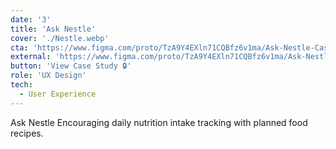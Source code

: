 ```yaml
---
date: '3'
title: 'Ask Nestle'
cover: './Nestle.webp'
cta: 'https://www.figma.com/proto/TzA9Y4EXln71CQBfz6v1ma/Ask-Nestle-Case-Study?page-id=0%3A1&type=design&node-id=0-2571&viewport=272%2C1266%2C0.08&t=bARBEjDvxvndoB0U-1&scaling=scale-down-width&mode=design'
external: 'https://www.figma.com/proto/TzA9Y4EXln71CQBfz6v1ma/Ask-Nestle-Case-Study?page-id=0%3A1&type=design&node-id=0-2571&viewport=272%2C1266%2C0.08&t=bARBEjDvxvndoB0U-1&scaling=scale-down-width&mode=design'
button: 'View Case Study 🔒'
role: 'UX Design'
tech:
  - User Experience
---
```


Ask Nestle Encouraging daily nutrition intake tracking with planned food recipes.
